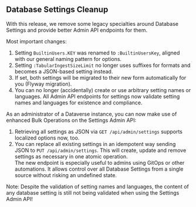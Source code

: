 ## Database Settings Cleanup

With this release, we remove some legacy specialties around Database Settings and provide better Admin API endpoints for them.

Most important changes:

1. Setting `BuiltinUsers.KEY` was renamed to `:BuiltinUsersKey`, aligned with our general naming pattern for options.
2. Setting `:TabularIngestSizeLimit` no longer uses suffixes for formats and becomes a JSON-based setting instead.
3. If set, both settings will be migrated to their new form automatically for you (Flyway migration).
4. You can no longer (accidentally) create or use arbitrary setting names or languages.
   All Admin API endpoints for settings now validate setting names and languages for existence and compliance.

As an administrator of a Dataverse instance, you can now make use of enhanced Bulk Operations on the Settings Admin API:

1. Retrieving all settings as JSON via `GET /api/admin/settings` supports localized options now, too.
2. You can replace all existing settings in an idempotent way sending JSON to `PUT /api/admin/settings`.
   This will create, update and remove settings as necessary in one atomic operation.  
   The new endpoint is especially useful to admins using GitOps or other automations.
   It allows control over all Database Settings from a single source without risking an undefined state.

Note: Despite the validation of setting names and languages, the content of any database setting is still not being validated when using the Settings Admin API!
